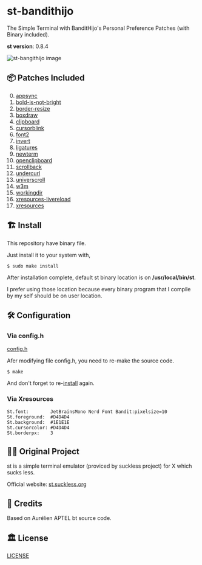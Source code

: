 # st-bandithijo

The Simple Terminal with BanditHijo's Personal Preference Patches (with Binary included).

**st version**: 0.8.4

![st-bangithijo image](https://i.postimg.cc/FsjgdMYN/st-bandithijo.png)

## 📦 Patches Included

0. [appsync](https://st.suckless.org/patches/sync/)
0. [bold-is-not-bright](https://st.suckless.org/patches/bold-is-not-bright/)
0. [border-resize](https://t.me/sucklesscode/9005)
0. [boxdraw](https://st.suckless.org/patches/boxdraw/)
0. [clipboard](https://st.suckless.org/patches/clipboard/)
0. [cursorblink](https://st.suckless.org/patches/blinking_cursor/)
0. [font2](https://st.suckless.org/patches/font2/)
0. [invert](https://st.suckless.org/patches/invert/)
0. [ligatures](https://st.suckless.org/patches/ligatures/)
0. [newterm](https://st.suckless.org/patches/newterm/)
0. [openclipboard](https://st.suckless.org/patches/open_copied_url/)
0. [scrollback](https://st.suckless.org/patches/scrollback/)
0. [undercurl](https://st.suckless.org/patches/undercurl/)
0. [universcroll](https://st.suckless.org/patches/universcroll/)
0. [w3m](https://st.suckless.org/patches/w3m/)
0. [workingdir](https://st.suckless.org/patches/workingdir/)
0. [xresources-livereload](https://github.com/nimaipatel/st/commit/144c1b2eec9adde37ad8a7b4e46c2725cf8fa41c?branch=144c1b2eec9adde37ad8a7b4e46c2725cf8fa41c&diff=unified)
0. [xresources](https://st.suckless.org/patches/xresources/)

## 🏗️ Install

This repository have binary file.

Just install it to your system with,

```shell
$ sudo make install
```

After installation complete, default st binary location is on **/usr/local/bin/st**.

I prefer using those location because every binary program that I compile by my self should be on user location.

## 🛠️ Configuration

### Via config.h

[config.h](config.h)

Afer modifying file config.h, you need to re-make the source code.

```shell
$ make
```

And don't forget to re-[install](#install) again.

### Via Xresources

```
St.font:        JetBrainsMono Nerd Font Bandit:pixelsize=10
St.foreground:  #D4D4D4
St.background:  #1E1E1E
St.cursorcolor: #D4D4D4
St.borderpx:    3
```

## 👷‍♂️ Original Project

st is a simple terminal emulator (proviced by suckless project) for X which sucks less.

Official website: [st.suckless.org](https://st.suckless.org)

## 🤝 Credits

Based on Aurélien APTEL <aurelien dot aptel at gmail dot com> bt source code.

## 🏛️ License

[LICENSE](LICENSE)
